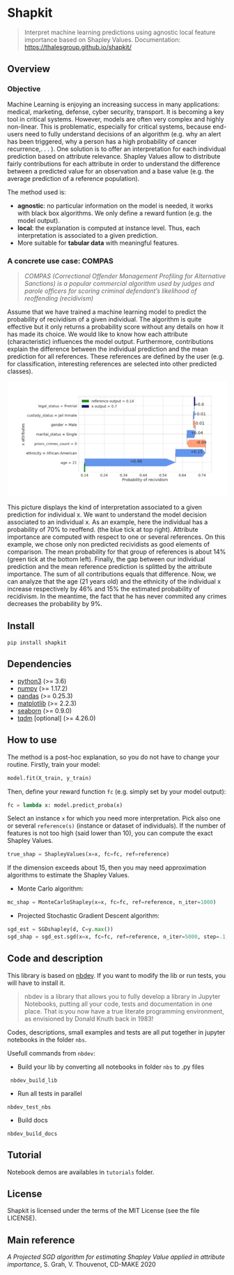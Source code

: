 # Shapkit
> Interpret machine learning predictions using agnostic local feature importance based on Shapley Values. Documentation: https://thalesgroup.github.io/shapkit/


## Overview

### Objective

Machine Learning is enjoying an increasing success in many applications: medical, marketing, defense, cyber security, transport. It is becoming a key tool in critical systems. However, models are often very complex and highly non-linear. This is problematic, especially for critical systems, because end-users need to fully understand decisions of an algorithm (e.g. why an alert has been triggered, why a person has a high probability of cancer recurrence,. . . ). One solution is to offer an interpretation for each individual prediction based on attribute relevance. Shapley Values allow to distribute fairly contributions for each attribute in order to understand the difference between a predicted value for an observation and a base value (e.g. the average prediction of a reference population).

The method used is:
* **agnostic**: no particular information on the model is needed, it works with black box algorithms. We only define a reward funtion (e.g. the model output).
* **local**: the explanation is computed at instance level. Thus, each interpretation is associated to a given prediction.
* More suitable for **tabular data** with meaningful features.

### A concrete use case: COMPAS

> *COMPAS (Correctional Offender Management Profiling for Alternative Sanctions) is a popular commercial algorithm used by judges and parole officers for scoring criminal defendant’s likelihood of reoffending (recidivism)*

Assume that we have trained a machine learning model to predict the probability of recividism of a given individual. The algorithm is quite effective but it only returns a probability score without any details on how it has made its choice.
We would like to know how each attribute (characteristic) influences the model output. Furthermore, contributions explain the difference between the individual prediction and the mean prediction for all references. These references are defined by the user (e.g. for classification, interesting references are selected into other predicted classes).

<img alt="Exporting from nbdev" width="1000" caption="On this example, we can analyze that the age (21 years old) and the ethnicity of the individual x increase respectively by 46% and 15% the estimated probability of recidivism. In the meantime, the fact that he has never commited any crimes decreases the probability by 9%." src="nbs/images/compas_plot.png">

This picture displays the kind of interpretation associated to a given prediction for individual x. We want to understand the model decision associated to an individual x. As an example, here the individual  has a probability of 70% to reoffend. (the blue tick at top right).
Attribute importance are computed with respect to one or several references. On this example, we chose only non predicted recividists as good elements of comparison. The mean probability for that group of references is about 14% (green tick at the bottom left).
Finally, the gap between our individual prediction and the mean reference prediction is splitted by the attribute importance. The sum of all contributions equals that difference. 
Now, we can analyze that the age (21 years old) and the ethnicity of the individual x increase respectively by 46% and 15% the estimated probability of recidivism. In the meantime, the fact that he has never commited any crimes decreases the probability by 9%.

## Install

```
pip install shapkit
```

## Dependencies

* [python3](https://www.python.org/downloads/) (>= 3.6)
* [numpy](https://numpy.org/) (>= 1.17.2)
* [pandas](https://pandas.pydata.org/) (>= 0.25.3)
* [matplotlib](https://matplotlib.org/) (>= 2.2.3)
* [seaborn](https://seaborn.pydata.org/) (>= 0.9.0)
* [tqdm](https://github.com/tqdm/tqdm) [optional] (>= 4.26.0)

## How to use

The method is a post-hoc explanation, so you do not have to change your routine. Firstly, train your model:
```python
model.fit(X_train, y_train)
```

Then, define your reward function `fc` (e.g. simply set by your model output):
```python
fc = lambda x: model.predict_proba(x)
```

Select an instance `x` for which you need more interpretation. Pick also one or several `reference(s)` (instance or dataset of individuals). 
If the number of features is not too high (said lower than 10), you can compute the exact Shapley Values.
```python
true_shap = ShapleyValues(x=x, fc=fc, ref=reference)
```

If the dimension exceeds about 15, then you may need approximation algorithms to estimate the Shapley Values. 

* Monte Carlo algorithm:

```python
mc_shap = MonteCarloShapley(x=x, fc=fc, ref=reference, n_iter=1000)
```


* Projected Stochastic Gradient Descent algorithm:

```python
sgd_est = SGDshapley(d, C=y.max())
sgd_shap = sgd_est.sgd(x=x, fc=fc, ref=reference, n_iter=5000, step=.1, step_type="sqrt")
```

## Code and description

This library is based on [nbdev](http://nbdev.fast.ai/). If you want to modify the lib or run tests, you will have to install it.
> nbdev is a library that allows you to fully develop a library in Jupyter Notebooks, putting all your code, tests and documentation in one place. That is:you now have a true literate programming environment, as envisioned by Donald Knuth back in 1983!

Codes, descriptions, small examples and tests are all put together in jupyter notebooks in the folder `nbs`.

Usefull commands from `nbdev`:

* Build your lib by converting all notebooks in folder `nbs` to .py files
```
 nbdev_build_lib
```


* Run all tests in parallel
```
nbdev_test_nbs
```


* Build docs
```
nbdev_build_docs
```

## Tutorial

Notebook demos are availables in `tutorials` folder.

## License

Shapkit is licensed under the terms of the MIT License (see the file LICENSE).

## Main reference

*A Projected SGD algorithm for estimating Shapley Value applied in attribute importance*, S. Grah, V. Thouvenot, CD-MAKE 2020
